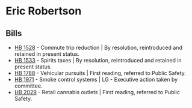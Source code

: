 # Eric Robertson
## Bills
* [HB 1528](/bill/2021-22/hb/1528/) - Commute trip reduction | By resolution, reintroduced and retained in present status.
* [HB 1533](/bill/2021-22/hb/1533/) - Spirits taxes | By resolution, reintroduced and retained in present status.
* [HB 1788](/bill/2021-22/hb/1788/) - Vehicular pursuits | First reading, referred to Public Safety.
* [HB 1971](/bill/2021-22/hb/1971/) - Smoke control systems | LG - Executive action taken by committee.
* [HB 2029](/bill/2021-22/hb/2029/) - Retail cannabis outlets | First reading, referred to Public Safety.
